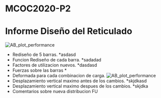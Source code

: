 # MCOC2020-P2

# Informe Diseño del Reticulado

![AB_plot_performance](/Ret1.png)

* Rediseño de 5 barras.
  *asdasd
* Funcion Rediseño de cada barra.
  *sadadad
* Factores de utilizacion nuevos.
  *dasdasd
* Fuerzas sobre las barras
  *
* Deformada para cada combinacion de carga.
![AB_plot_performance](/Grafico.png)
* Desplazamiento vertical maximo antes de los cambios.
  *skjdkasd
* Desplazamiento vertical maximo despues de los cambios.
  *skjdka
* Comentarios sobre nueva distribucion FU
